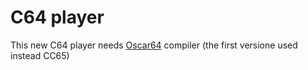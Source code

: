 # C64 player

This new C64 player needs [Oscar64](https://github.com/drmortalwombat/oscar64) compiler (the first versione used instead CC65)

